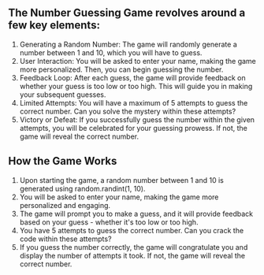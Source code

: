 ## The Number Guessing Game revolves around a few key elements:

1. Generating a Random Number: The game will randomly generate a number between 1 and 10, which you will have to guess.
2. User Interaction: You will be asked to enter your name, making the game more personalized. Then, you can begin guessing the number.
3. Feedback Loop: After each guess, the game will provide feedback on whether your guess is too low or too high. This will guide you in making your subsequent guesses.
4. Limited Attempts: You will have a maximum of 5 attempts to guess the correct number. Can you solve the mystery within these attempts?
5. Victory or Defeat: If you successfully guess the number within the given attempts, you will be celebrated for your guessing prowess. If not, the game will reveal the correct number.

## How the Game Works

1. Upon starting the game, a random number between 1 and 10 is generated using random.randint(1, 10).
2. You will be asked to enter your name, making the game more personalized and engaging.
3. The game will prompt you to make a guess, and it will provide feedback based on your guess - whether it's too low or too high.
4. You have 5 attempts to guess the correct number. Can you crack the code within these attempts?
5. If you guess the number correctly, the game will congratulate you and display the number of attempts it took. If not, the game will reveal the correct number.
